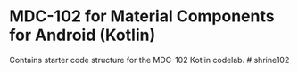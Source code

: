 # MDC-102 for Material Components for Android (Kotlin)

Contains starter code structure for the MDC-102 Kotlin codelab.
#   s h r i n e 1 0 2  
 